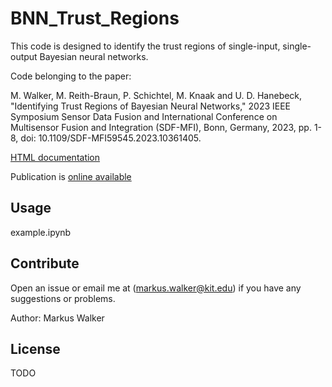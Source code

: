 # BNN_Trust_Regions

This code is designed to identify the trust regions of single-input, single-output Bayesian neural networks.

Code belonging to the paper:

M. Walker, M. Reith-Braun, P. Schichtel, M. Knaak and U. D. Hanebeck, "Identifying Trust Regions of Bayesian Neural Networks," 2023 IEEE Symposium Sensor Data Fusion and International Conference on Multisensor Fusion and Integration (SDF-MFI), Bonn, Germany, 2023, pp. 1-8, doi: 10.1109/SDF-MFI59545.2023.10361405.


[HTML documentation](https://github.com/KIT-ISAS/BNN_Trust_Regions/blob/55ba5f30e53547c0bc0aab0463f0aba7be958559/html/BNN_trust_regions/index.html)

Publication is [online available](https://isas.iar.kit.edu/pdf/SDFMFI23_Walker.pdf)



## Usage 
example.ipynb

## Contribute
Open an issue or email me at (<markus.walker@kit.edu>) if you have any suggestions or problems.

Author: Markus Walker

## License
TODO
